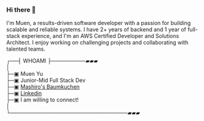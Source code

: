 ### Hi there 👋

I'm Muen, a results-driven software developer with a passion for building scalable and reliable systems. I have 2+ years of backend and 1 year of full-stack experience, and I'm an AWS Certified Developer and Solutions Architect.  I enjoy working on challenging projects and collaborating with talented teams. 

┌──┤ WHOAMI ├─────────▰▰▰                                      
│  
├─▣ Muen Yu  
├─▣ Junior-Mid Full Stack Dev              
├─▣ [Mashiro's Baumkuchen](https://mashiro.best)  
├─▣ [Linkedin](https://www.linkedin.com/in/muenyu-dev/)  
├─▣ I am willing to connect!  
│  
└───────────────────────────────▰▰▰  
